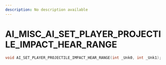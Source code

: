 ```yaml
---
description: No description available 
---
```


# AI_MISC\_AI_SET_PLAYER_PROJECTILE_IMPACT_HEAR_RANGE

```cpp
void AI_SET_PLAYER_PROJECTILE_IMPACT_HEAR_RANGE(int _Unk0, int _Unk1);
```